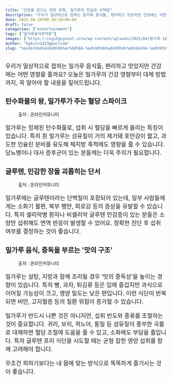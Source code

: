 ```yaml
---
title: "건강을 흔드는 하얀 유혹, 밀가루의 진실과 선택법"
description: "우리가 일상적으로 접하는 밀가루 음식들, 편리하고 맛있지만 건강에는 어떤 영향을 줄까요? 오늘은 밀가루의 건강 영향부터 대체 방법까지, 꼭 알아야 할 내용을 짚어드립니다."
date: 2025-04-20T00:38:26+09:00
draft: false
categories: ["entertainment"]
tags: ["밀가루음식부작용"]
images: ["https://ingihgoyonet.site/wp-content/uploads/2025/04/밀가루-1024x693.jpg", "https://ingihgoyonet.site/wp-content/uploads/2025/04/빵-1024x683.jpg", "https://ingihgoyonet.site/wp-content/uploads/2025/04/밀가루음식-1024x683.png"]
author: "kgkstn1423gmailcom"
slug: "%ea%b1%b4%ea%b0%95%ec%9d%84-%ed%9d%94%eb%93%9c%eb%8a%94-%ed%95%98%ec%96%80-%ec%9c%a0%ed%98%b9-%eb%b0%80%ea%b0%80%eb%a3%a8%ec%9d%98-%ec%a7%84%ec%8b%a4%ea%b3%bc-%ec%84%a0%ed%83%9d%eb%b2%95"
---
```


<p style="font-size:18px">우리가 일상적으로 접하는 밀가루 음식들, 편리하고 맛있지만 건강에는 어떤 영향을 줄까요? 오늘은 밀가루의 건강 영향부터 대체 방법까지, 꼭 알아야 할 내용을 짚어드립니다.</p> <h2 >탄수화물의 왕, 밀가루가 주는 혈당 스파이크</h2> <figure ><img src="https://ingihgoyonet.site/wp-content/uploads/2025/04/밀가루-1024x693.jpg" alt="" style="aspect-ratio:16/9;object-fit:cover"/><figcaption >출처 : 온라인커뮤니티</figcaption></figure> <p style="font-size:18px">밀가루는 정제된 탄수화물로, 섭취 시 혈당을 빠르게 올리는 특징이 있습니다. 특히 흰 밀가루는 섬유질이 거의 제거돼 포만감이 짧고, 과도한 인슐린 분비를 유도해 체지방 축적에도 영향을 줄 수 있습니다. 당뇨병이나 대사 증후군이 있는 분들께는 더욱 주의가 필요합니다.</p> <h2 >글루텐, 민감한 장을 괴롭히는 단서</h2> <figure ><img src="https://ingihgoyonet.site/wp-content/uploads/2025/04/빵-1024x683.jpg" alt="" style="aspect-ratio:16/9;object-fit:cover"/><figcaption >출처 : 온라인커뮤니티</figcaption></figure> <p style="font-size:18px">밀가루에는 글루텐이라는 단백질이 포함되어 있는데, 일부 사람들에게는 소화기 불편, 복부 팽만, 피로감 등의 증상을 유발할 수 있습니다. 특히 셀리악병 환자나 비셀리악 글루텐 민감증이 있는 분들은 소량만 섭취해도 면역 반응이 발생할 수 있어요. 정확한 진단 후 섭취 여부를 결정하는 것이 좋습니다.</p> <h2 >밀가루 음식, 중독을 부르는 '맛의 구조'</h2> <figure ><img src="https://ingihgoyonet.site/wp-content/uploads/2025/04/밀가루음식-1024x683.png" alt="" style="aspect-ratio:16/9;object-fit:cover"/><figcaption >출처 : 온라인커뮤니티</figcaption></figure> <p style="font-size:18px">밀가루는 설탕, 지방과 함께 조리될 경우 ‘맛의 중독성’을 높이는 경향이 있습니다. 특히 빵, 과자, 튀김류 등은 입에 즐겁지만 과식으로 이어질 가능성이 크고, 영양 밀도는 낮은 편입니다. 이런 식단이 반복되면 비만, 고지혈증 등의 질환 위험이 증가할 수 있습니다.</p> <p style="font-size:18px">밀가루가 반드시 나쁜 것은 아니지만, 섭취 빈도와 종류를 조절하는 것이 중요합니다. 귀리, 보리, 퀴노아, 통밀 등 섬유질이 풍부한 곡물로 대체하면 혈당 조절에 도움을 줄 수 있고, 소화에도 부담을 줄입니다. 특히 글루텐 프리 식단을 시도할 때는 균형 잡힌 영양 섭취를 함께 고려해야 합니다.</p> <p style="font-size:18px">무조건 피하기보다는 내 몸에 맞는 방식으로 똑똑하게 즐기시는 것이 좋습니다.</p>